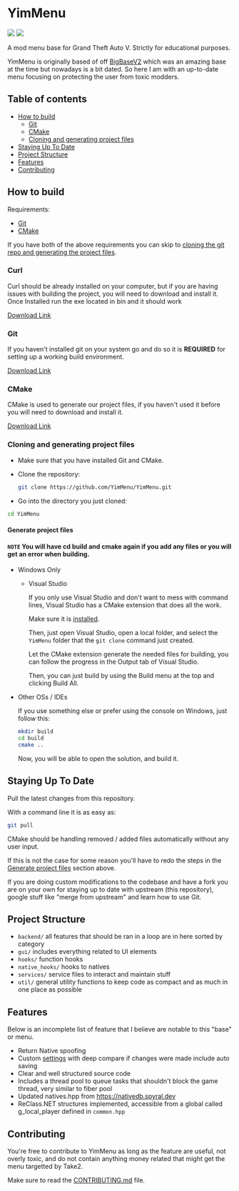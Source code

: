 # YimMenu

![](https://img.shields.io/badge/dynamic/json?color=ffab00&label=Online%20Version&query=%24.game.online&url=https%3A%2F%2Fraw.githubusercontent.com%2FYimMenu%2FYimMenu%2Fmaster%2Fmetadata.json&style=flat-square&labelColor=000000) ![](https://img.shields.io/badge/dynamic/json?color=ffab00&label=Game%20Build&query=%24.game.build&url=https%3A%2F%2Fraw.githubusercontent.com%2FYimMenu%2FYimMenu%2Fmaster%2Fmetadata.json&style=flat-square&labelColor=000000)

A mod menu base for Grand Theft Auto V.
Strictly for educational purposes.

YimMenu is originally based of off [BigBaseV2](https://github.com/Pocakking/BigBaseV2) which was an amazing base at the time but nowadays is a bit dated.
So here I am with an up-to-date menu focusing on protecting the user from toxic modders.

## Table of contents

 * [How to build](#how-to-build)
    * [Git](#git)
    * [CMake](#CMake)
    * [Cloning and generating project files](#cloning-and-generating-project-files)
 * [Staying Up To Date](#staying-up-to-date)
 * [Project Structure](#project-structure)
 * [Features](#features)
 * [Contributing](#contributing)
 
## How to build

Requirements:

 * [Git](#Git)
 * [CMake](#CMake)

If you have both of the above requirements you can skip to [cloning the git repo and generating the project files](#cloning-and-generating-project-files).

### Curl

Curl should be already installed on your computer, but if you are having issues with building the project, you will need to download and install
it. Once Installed run the exe located in bin and it should work

[Download Link](https://curl.se/download.html)

### Git

If you haven't installed git on your system go and do so it is **REQUIRED** for setting up a working build environment.

[Download Link](https://git-scm.com/download/win)

### CMake

CMake is used to generate our project files, if you haven't used it before you will need to download and install it.

[Download Link](https://cmake.org/download/)

### Cloning and generating project files

- Make sure that you have installed Git and CMake.

- Clone the repository:
  ```bash
  git clone https://github.com/YimMenu/YimMenu.git
  ```

-  Go into the directory you just cloned:
  ```bash
  cd YimMenu
  ```

#### Generate project files 

#### `NOTE` You will have cd build and cmake again if you add any files or you will get an error when building.

- Windows Only

  - Visual Studio

    If you only use Visual Studio and don't want to mess with command lines, Visual Studio has a CMake extension that does all the work.

    Make sure it is [installed](https://learn.microsoft.com/en-us/cpp/build/cmake-projects-in-visual-studio?view=msvc-170#installation).

    Then, just open Visual Studio, open a local folder, and select the `YimMenu` folder that the `git clone` command just created.

    Let the CMake extension generate the needed files for building, you can follow the progress in the Output tab of Visual Studio.

    Then, you can just build by using the Build menu at the top and clicking Build All.


- Other OSs / IDEs

  If you use something else or prefer using the console on Windows, just follow this:

  ```bash
  mkdir build
  cd build
  cmake ..
  ```

  Now, you will be able to open the solution, and build it.
  
## Staying Up To Date

Pull the latest changes from this repository.

With a command line it is as easy as:

```bash
git pull
```

CMake should be handling removed / added files automatically without any user input.

If this is not the case for some reason you'll have to redo the steps in the [Generate project files](#Generate-project-files) section above.

If you are doing custom modifications to the codebase and have a fork you are on your own for staying up to date with upstream (this repository), google stuff like "merge from upstream" and learn how to use Git.

## Project Structure

- `backend/` all features that should be ran in a loop are in here sorted by category
- `gui/` includes everything related to UI elements
- `hooks/` function hooks
- `native_hooks/` hooks to natives
- `services/` service files to interact and maintain stuff
- `util/` general utility functions to keep code as compact and as much in one place as possible

## Features

Below is an incomplete list of feature that I believe are notable to this "base" or menu.

 - Return Native spoofing
 - Custom [settings](src/core/globals.hpp) with deep compare if changes were made include auto saving
 - Clear and well structured source code
 - Includes a thread pool to queue tasks that shouldn't block the game thread, very similar to fiber pool
 - Updated natives.hpp from https://nativedb.spyral.dev
 - ReClass.NET structures implemented, accessible from a global called g_local_player defined in `common.hpp`

## Contributing

You're free to contribute to YimMenu as long as the feature are useful, not overly toxic, and do not contain anything money related that might get the menu targetted by Take2.

Make sure to read the [CONTRIBUTING.md](CONTRIBUTING.md) file.
